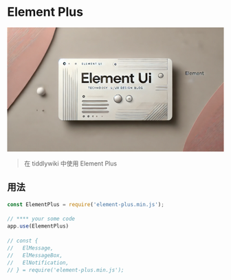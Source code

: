 # Element Plus

<img src="./img/element-ui.webp" class="rounded-md mt-2" alt="element ui"/>

> 在 tiddlywiki 中使用 Element Plus

## 用法

```js
const ElementPlus = require('element-plus.min.js');

// **** your some code
app.use(ElementPlus)

// const {
//   ElMessage,
//   ElMessageBox,
//   ElNotification,
// } = require('element-plus.min.js');
```

<!-- update -->
<!-- https://www.jsdelivr.com/package/npm/element-plus -->